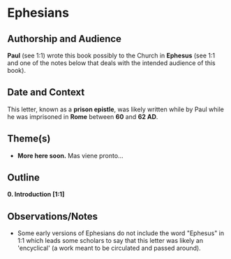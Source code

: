 # Ephesians


## Authorship and Audience
**Paul** (see 1:1) wrote this book possibly to the Church in **Ephesus** (see 1:1 and one of the notes below that deals with the intended audience of this book).


## Date and Context
This letter, known as a **prison epistle**, was likely written while by Paul while he was imprisoned in **Rome** between **60** and **62 AD**.


## Theme(s)
- **More here soon.**  Mas viene pronto...


## Outline
**0. Introduction  [1:1]**


## Observations/Notes
  - Some early versions of Ephesians do not include the word "Ephesus" in 1:1 which leads some scholars to say that this letter was likely an 'encyclical' (a work meant to be circulated and passed around).

